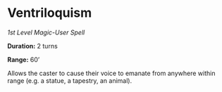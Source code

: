 # Ventriloquism

*1st Level Magic-User Spell*

**Duration:** 2 turns

**Range:** 60’

Allows the caster to cause their voice to emanate from anywhere within range (e.g. a statue, a tapestry, an animal).
